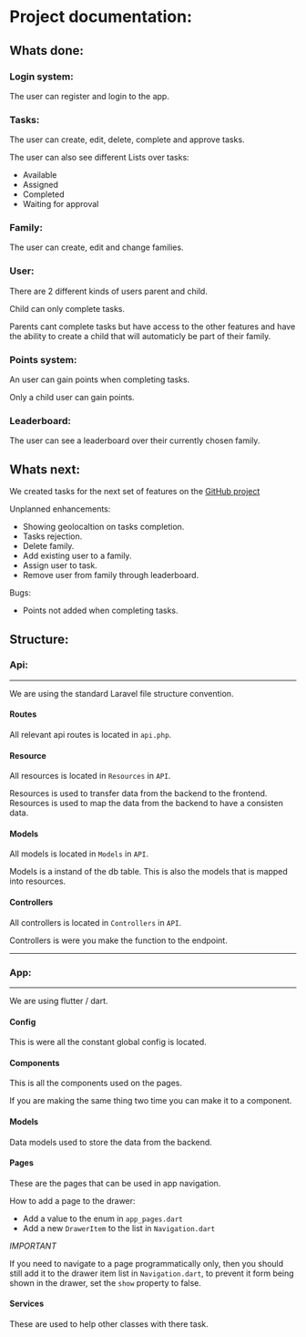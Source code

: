 # Project documentation:

## Whats done:

### Login system:

The user can register and login to the app.

### Tasks:

The user can create, edit, delete, complete and approve tasks.

The user can also see different Lists over tasks:
* Available
* Assigned
* Completed
* Waiting for approval

### Family:

The user can create, edit and change families.

### User:

There are 2 different kinds of users parent and child.

Child can only complete tasks.

Parents cant complete tasks but have access to the other features 
and have the ability to create a child that will automaticly be part of their family.

### Points system:

An user can gain points when completing tasks.

Only a child user can gain points.

### Leaderboard:

The user can see a leaderboard over their currently chosen family.

## Whats next:

We created tasks for the next set of features on the [GitHub project](https://github.com/orgs/Mercantec-GHC/projects/27/views/5)

Unplanned enhancements:
* Showing geolocaltion on tasks completion.
* Tasks rejection.
* Delete family.
* Add existing user to a family.
* Assign user to task.
* Remove user from family through leaderboard.

Bugs:
* Points not added when completing tasks.

## Structure:

### Api:

---

We are using the standard Laravel file structure convention.

#### Routes

All relevant api routes is located in `api.php`.

#### Resource

All resources is located in `Resources` in `API`.

Resources is used to transfer data from the backend to the frontend.
Resources is used to map the data from the backend to have a consisten data.

#### Models

All models is located in `Models` in `API`.

Models is a instand of the db table.
This is also the models that is mapped into resources.

#### Controllers

All controllers is located in `Controllers` in `API`.

Controllers is were you make the function to the endpoint.

---

### App:

---

We are using flutter / dart.

#### Config

This is were all the constant global config is located.

#### Components

This is all the components used on the pages.

If you are making the same thing two time you can make it to a component.

#### Models

Data models used to store the data from the backend.

#### Pages

These are the pages that can be used in app navigation.

How to add a page to the drawer:
* Add a value to the enum in `app_pages.dart`
* Add a new `DrawerItem` to the list in `Navigation.dart`

*IMPORTANT*

If you need to navigate to a page programmatically only, 
then you should still add it to the drawer item list in `Navigation.dart`,
to prevent it form being shown in the drawer,
set the `show` property to false. 

#### Services

These are used to help other classes with there task.
